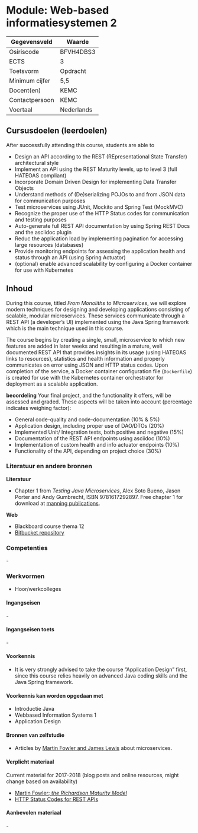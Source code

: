 # Module: Web-based informatiesystemen 2

| Gegevensveld  | Waarde |
| ------------- | ------------- |
| Osiriscode  | BFVH4DBS3  |
| ECTS  | 3 |
| Toetsvorm  | Opdracht |
| Minimum cijfer  | 5,5 |
| Docent(en)  | KEMC |
| Contactpersoon  | KEMC |
| Voertaal  | Nederlands |

## Cursusdoelen (leerdoelen)

After successfully attending this course, students are able to
- Design an API according to the REST (REpresentational State Transfer) architectural style
- Implement an API using the REST Maturity levels, up to level 3 (full HATEOAS compliant)
- Incorporate Domain Driven Design for implementing Data Transfer Objects
- Understand methods of (De)serializing POJOs to and from JSON data for communication purposes
- Test microservices using JUnit, Mockito and Spring Test (MockMVC)
- Recognize the proper use of the HTTP Status codes for communication and testing purposes
- Auto-generate full REST API documentation by using Spring REST Docs and the asciidoc plugin
- Reduc the application load by implementing pagination for accessing large resources (databases)
- Provide monitoring endpoints for assessing the application health and status through an API (using Spring Actuator)
- (optional) enable advanced scalability by configuring a Docker container for use with Kubernetes

## Inhoud

During this course, titled *From Monoliths to Microservices*, we will explore modern techniques for designing and developing applications consisting of scalable, modular microservices. These services communicate through a REST API (a developer’s UI) implemented using the Java Spring framework which is the main technique used in this course. 

The course begins by creating a single, small, microservice to which new features are added in later weeks and resulting in a mature, well documented REST API that provides insights in its usage (using HATEOAS links to resources), statistics and health information and properly communicates on error using JSON and HTTP status codes. Upon completion of the service, a Docker container configuration file (`Dockerfile`) is created for use with the Kubernetes container orchestrator for deployment as a scalable application.


**beoordeling**
Your final project, and the functionality it offers, will be assessed and graded. These aspects will be taken into account (percentage indicates weighing factor):
- General code-quality and code-documentation (10% & 5%)
- Application design, including proper use of DAO/DTOs (20%)
- Implemented Unit/ Integration tests, both positive and negative (15%)
- Documentation of the REST API endpoints using asciidoc (10%)
- Implementation of custom health and info actuator endpoints (10%)
- Functionality of the API, depending on project choice (30%)

### Literatuur en andere bronnen

**Literatuur**  
- Chapter 1 from *Testing Java Microservices*, Alex Soto Bueno, Jason Porter and Andy Gumbrecht, ISBN 9781617292897. Free chapter 1 for download at [manning publications](https://www.manning.com/books/testing-java-microservices).

**Web**
- Blackboard course thema 12
- [Bitbucket repository](https://bitbucket.org/mkempenaar/webbasedinfo2/)

### Competenties
\-

### Werkvormen  
- Hoor/werkcolleges

#### Ingangseisen 
\- 

#### Ingangseisen toets
\- 

#### Voorkennis
- It is very strongly advised to take the course “Application Design” first, since this course relies heavily on advanced Java coding skills and the Java Spring framework. 

#### Voorkennis kan worden opgedaan met
- Introductie Java
- Webbased Information Systems 1
- Application Design

#### Bronnen van zelfstudie
- Articles by [Martin Fowler and James Lewis](https://martinfowler.com/articles/microservices.html) about microservices.

#### Verplicht materiaal
Current material for 2017-2018 (blog posts and online resources, might change based on availability)
- [Martin Fowler; *the Richardson Maturity Model*](https://martinfowler.com/articles/richardsonMaturityModel.html)
- [HTTP Status Codes for REST APIs](http://www.restapitutorial.com/httpstatuscodes.html)

#### Aanbevolen materiaal
\-

